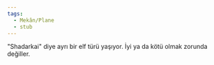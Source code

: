 ```yaml
---
tags:
  - Mekân/Plane
  - stub
---  
```

  
"Shadarkai" diye ayrı bir elf türü yaşıyor. İyi ya da kötü olmak zorunda değiller.
